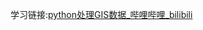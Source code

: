 

学习链接:[python处理GIS数据_哔哩哔哩_bilibili](https://www.bilibili.com/video/BV1aS4y1d7Ns/?spm_id_from=333.999.0.0&vd_source=1e325091774aa31c4dcd65d8667c69de)